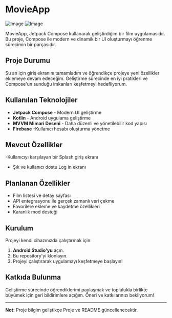 # MovieApp


![Image](https://github.com/user-attachments/assets/5506ff31-c559-4903-b1c3-6bfffbb801d4)
![Image](https://github.com/user-attachments/assets/1af90dfb-43db-4bee-b939-7e987a58b60a)


MovieApp, Jetpack Compose kullanarak geliştirdiğim bir film uygulamasıdır. Bu proje, Compose ile modern ve dinamik bir UI oluşturmayı öğrenme sürecimin bir parçasıdır.

## Proje Durumu
Şu an için giriş ekranını tamamladım ve öğrendikçe projeye yeni özellikler eklemeye devam edeceğim. Geliştirme sürecinde en iyi pratikleri ve Compose'un sunduğu imkanları keşfetmeyi hedefliyorum.

## Kullanılan Teknolojiler
- **Jetpack Compose** - Modern UI geliştirme
- **Kotlin** - Android uygulama geliştirme
- **MVVM Mimari Deseni** - Daha düzenli ve yönetilebilir kod yapısı
- **Firebase** -Kullanıcı hesabı oluşturma yönetme 

## Mevcut Özellikler
 -Kullanıcıyı karşılayan bir Splash giriş ekranı
- Şık ve kullanıcı dostu Log in ekranı

## Planlanan Özellikler
- Film listesi ve detay sayfası
- API entegrasyonu ile gerçek zamanlı veri çekme
- Favorilere ekleme ve kaydetme özellikleri
- Karanlık mod desteği

## Kurulum
Projeyi kendi cihazınızda çalıştırmak için:
1. **Android Studio'yu** açın.
2. Bu repository'yi klonlayın.
3. Projeyi çalıştırarak uygulamayı keşfetmeye başlayın!

## Katkıda Bulunma
Geliştirme sürecinde öğrendiklerimi paylaşmak ve toplulukla birlikte büyümek için geri bildirimlere açığım. Öneri ve katkılarınızı bekliyorum!

---
**Not:** Proje  bilgim geliştikçe Proje ve  README güncellenecektir.



